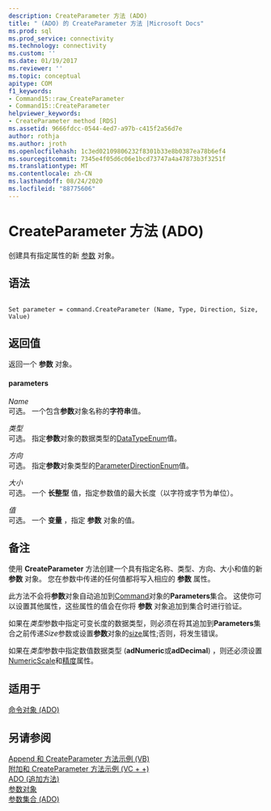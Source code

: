 ```yaml
---
description: CreateParameter 方法 (ADO)
title: " (ADO) 的 CreateParameter 方法 |Microsoft Docs"
ms.prod: sql
ms.prod_service: connectivity
ms.technology: connectivity
ms.custom: ''
ms.date: 01/19/2017
ms.reviewer: ''
ms.topic: conceptual
apitype: COM
f1_keywords:
- Command15::raw_CreateParameter
- Command15::CreateParameter
helpviewer_keywords:
- CreateParameter method [RDS]
ms.assetid: 9666fdcc-0544-4ed7-a97b-c415f2a56d7e
author: rothja
ms.author: jroth
ms.openlocfilehash: 1c3ed02109806232f8301b33e8b0387ea78b6ef4
ms.sourcegitcommit: 7345e4f05d6c06e1bcd73747a4a47873b3f3251f
ms.translationtype: MT
ms.contentlocale: zh-CN
ms.lasthandoff: 08/24/2020
ms.locfileid: "88775606"
---
```

# <a name="createparameter-method-ado"></a>CreateParameter 方法 (ADO)
创建具有指定属性的新 [参数](./parameter-object.md) 对象。  
  
## <a name="syntax"></a>语法  
  
```  
  
Set parameter = command.CreateParameter (Name, Type, Direction, Size, Value)  
```  
  
## <a name="return-value"></a>返回值  
 返回一个 **参数** 对象。  
  
#### <a name="parameters"></a>parameters  
 *Name*  
 可选。 一个包含**参数**对象名称的**字符串**值。  
  
 *类型*  
 可选。 指定**参数**对象的数据类型的[DataTypeEnum](./datatypeenum.md)值。  
  
 *方向*  
 可选。 指定**参数**对象类型的[ParameterDirectionEnum](./parameterdirectionenum.md)值。  
  
 *大小*  
 可选。 一个 **长整型** 值，指定参数值的最大长度（以字符或字节为单位）。  
  
 *值*  
 可选。 一个 **变量** ，指定 **参数** 对象的值。  
  
## <a name="remarks"></a>备注  
 使用 **CreateParameter** 方法创建一个具有指定名称、类型、方向、大小和值的新 **参数** 对象。 您在参数中传递的任何值都将写入相应的 **参数** 属性。  
  
 此方法不会将**参数**对象自动追加到[Command](./command-object-ado.md)对象的**Parameters**集合。 这使你可以设置其他属性，这些属性的值会在你将 **参数** 对象追加到集合时进行验证。  
  
 如果在*类型*参数中指定可变长度的数据类型，则必须在将其追加到**Parameters**集合之前传递*Size*参数或设置**参数**对象的[size](./size-property-ado-parameter.md)属性;否则，将发生错误。  
  
 如果在*类型*参数中指定数值数据类型 (**adNumeric**或**adDecimal**) ，则还必须设置[NumericScale](./numericscale-property-ado.md)和[精度](./precision-property-ado.md)属性。  
  
## <a name="applies-to"></a>适用于  
 [命令对象 (ADO)](./command-object-ado.md)  
  
## <a name="see-also"></a>另请参阅  
 [Append 和 CreateParameter 方法示例 (VB) ](./append-and-createparameter-methods-example-vb.md)   
 [附加和 CreateParameter 方法示例 (VC + +) ](./append-and-createparameter-methods-example-vc.md)   
 [ADO (追加方法) ](./append-method-ado.md)   
 [参数对象](./parameter-object.md)   
 [参数集合 (ADO)](./parameters-collection-ado.md)